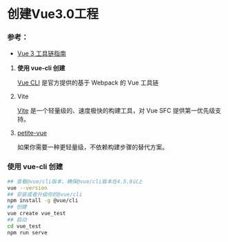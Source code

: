 # 创建Vue3.0工程

### 参考：

-  [Vue 3 工具链指南](https://cn.vuejs.org/guide/scaling-up/tooling.html)

1. **使用 vue-cli 创建**

   [Vue CLI](https://cli.vuejs.org/zh/) 是官方提供的基于 Webpack 的 Vue 工具链

2. Vite

   [Vite](https://cn.vitejs.dev/) 是一个轻量级的、速度极快的构建工具，对 Vue SFC 提供第一优先级支持。

3. [petite-vue](https://github.com/vuejs/petite-vue)

   如果你需要一种更轻量级，不依赖构建步骤的替代方案。

   

### **使用 vue-cli 创建**	

```bash
## 查看@vue/cli版本，确保@vue/cli版本在4.5.0以上
vue --version
## 安装或者升级你的@vue/cli
npm install -g @vue/cli
## 创建
vue create vue_test
## 启动
cd vue_test
npm run serve
```

